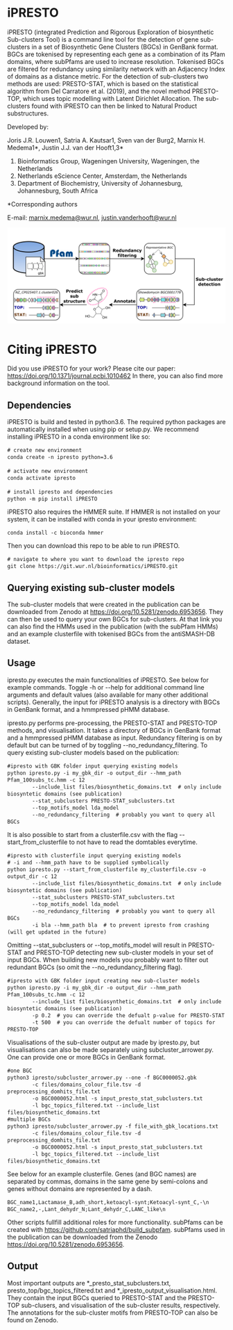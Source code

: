# iPRESTO

iPRESTO (integrated Prediction and Rigorous Exploration of biosynthetic
Sub-clusters Tool)
is a command line tool for the detection of gene sub-clusters in
a set of Biosynthetic Gene Clusters (BGCs) in GenBank format. BGCs are tokenised
by representing each gene as a combination of its Pfam domains, where subPfams
are used to increase resolution. Tokenised BGCs are filtered for redundancy
using similarity network with an Adjacency Index of domains as a distance metric.
For the detection of sub-clusters two methods are used: PRESTO-STAT, which is
based on the statistical algorithm from Del Carratore et al. (2019), and the
novel method PRESTO-TOP, which uses topic modelling with Latent Dirichlet
Allocation. The sub-clusters found with iPRESTO can then be linked to Natural
Product substructures.

Developed by:

Joris J.R. Louwen1, Satria A. Kautsar1, Sven van der Burg2, Marnix H. Medema1*, Justin J.J. van der Hooft1,3*
1. Bioinformatics Group, Wageningen University, Wageningen, the Netherlands
2. Netherlands eScience Center, Amsterdam, the Netherlands
3. Department of Biochemistry, University of Johannesburg, Johannesburg, South Africa

*Corresponding authors

E-mail: marnix.medema@wur.nl, justin.vanderhooft@wur.nl 

![Workflow](final_workflow_black_900ppi.png)

# Citing iPRESTO

Did you use iPRESTO for your work? Please cite our paper: https://doi.org/10.1371/journal.pcbi.1010462
In there, you can also find more background information on the tool.

## Dependencies

iPRESTO is build and tested in python3.6. The required python packages are
automatically installed when using pip or setup.py. We recommend installing
iPRESTO in a conda environment like so:
```
# create new environment
conda create -n ipresto python=3.6

# activate new environment
conda activate ipresto

# install ipresto and dependencies
python -m pip install iPRESTO
```

iPRESTO also requires the HMMER suite. If HMMER is not installed on your
system, it can be installed with conda in your ipresto environment:
```
conda install -c bioconda hmmer
```

Then you can download this repo to be able to run iPRESTO.
```
# navigate to where you want to download the ipresto repo
git clone https://git.wur.nl/bioinformatics/iPRESTO.git
```

## Querying existing sub-cluster models

The sub-cluster models that were created in the publication can be downloaded from
Zenodo at https://doi.org/10.5281/zenodo.6953656. They can then be used to query your own BGCs
for sub-clusters. At that link you can also find the HMMs used in the publication (with the subPfam HMMs)
and an example clusterfile with tokenised BGCs from the antiSMASH-DB dataset.

## Usage

ipresto.py executes the main functionalities of iPRESTO. See below for
example commands. Toggle -h or --help for additional command line arguments
and default values (also available for many other additional scripts). Generally,
the input for iPRESTO analysis is a directory with BGCs in GenBank format, and 
a hmmpressed pHMM database.

ipresto.py performs pre-processing, the PRESTO-STAT and PRESTO-TOP methods, and 
visualisation. It takes a directory of BGCs in GenBank format and a hmmpressed
pHMM database as input. Redundancy filtering is
on by default but can be turned of by toggling --no_redundancy_filtering.
To query existing sub-cluster models based on the publication:
```
#ipresto with GBK folder input querying existing models
python ipresto.py -i my_gbk_dir -o output_dir --hmm_path Pfam_100subs_tc.hmm -c 12
        --include_list files/biosynthetic_domains.txt  # only include biosyntetic domains (see publication)
        --stat_subclusters PRESTO-STAT_subclusters.txt
        --top_motifs_model lda_model
        --no_redundancy_filtering  # probably you want to query all BGCs
```

It is also possible to start from a
clusterfile.csv with the flag --start_from_clusterfile to not have to read the domtables everytime.
```
#ipresto with clusterfile input querying existing models
# -i and --hmm_path have to be supplied symbolically
python ipresto.py --start_from_clusterfile my_clusterfile.csv -o output_dir -c 12
        --include_list files/biosynthetic_domains.txt  # only include biosyntetic domains (see publication)
        --stat_subclusters PRESTO-STAT_subclusters.txt
        --top_motifs_model lda_model
        --no_redundancy_filtering  # probably you want to query all BGCs
        -i bla --hmm_path bla  # to prevent ipresto from crashing (will get updated in the future)
```

Omitting --stat_subclusters or --top_motifs_model will result in PRESTO-STAT and PRESTO-TOP
detecting new sub-cluster models in your set of input BGCs. When building new models you
probably want to filter out redundant BGCs (so omit the --no_redundancy_filtering flag).
```
#ipresto with GBK folder input creating new sub-cluster models
python ipresto.py -i my_gbk_dir -o output_dir --hmm_path Pfam_100subs_tc.hmm -c 12
        --include_list files/biosynthetic_domains.txt  # only include biosyntetic domains (see publication)
        -p 0.2  # you can override the defualt p-value for PRESTO-STAT
        -t 500  # you can override the defualt number of topics for PRESTO-TOP
```

Visualisations of the sub-cluster output are made by ipresto.py, but visualisations can
also be made separately using subcluster_arrower.py.
One can provide one or more BGCs in GenBank format.
```
#one BGC
python3 ipresto/subcluster_arrower.py --one -f BGC0000052.gbk
        -c files/domains_colour_file.tsv -d preprocessing_domhits_file.txt
        -o BGC0000052.html -s input_presto_stat_subclusters.txt
        -l bgc_topics_filtered.txt --include_list files/biosynthetic_domains.txt
#multiple BGCs
python3 ipresto/subcluster_arrower.py -f file_with_gbk_locations.txt
        -c files/domains_colour_file.tsv -d preprocessing_domhits_file.txt
        -o BGC0000052.html -s input_presto_stat_subclusters.txt
        -l bgc_topics_filtered.txt --include_list files/biosynthetic_domains.txt
```

See below for an example clusterfile. Genes (and BGC names) are separated by
commas, domains in the same gene by semi-colons and genes without domains are
represented by a dash.
```
BGC_name1,Lactamase_B,adh_short,ketoacyl-synt;Ketoacyl-synt_C,-\n
BGC_name2,-,Lant_dehydr_N;Lant_dehydr_C,LANC_like\n
```

Other scripts fullfill additional roles for more functionality. subPfams can be
created with https://github.com/satriaphd/build_subpfam. subPfams used in the
publication can be downloaded from the Zenodo https://doi.org/10.5281/zenodo.6953656.

## Output

Most important outputs are *_presto_stat_subclusters.txt, presto_top/bgc_topics_filtered.txt and
*_ipresto_output_visualisation.html. They contain the input BGCs queried to PRESTO-STAT and the
PRESTO-TOP sub-clusers, and visualisation of the sub-cluster results, respectively. The
annotations for the sub-cluster motifs from PRESTO-TOP can also be found on Zenodo.
